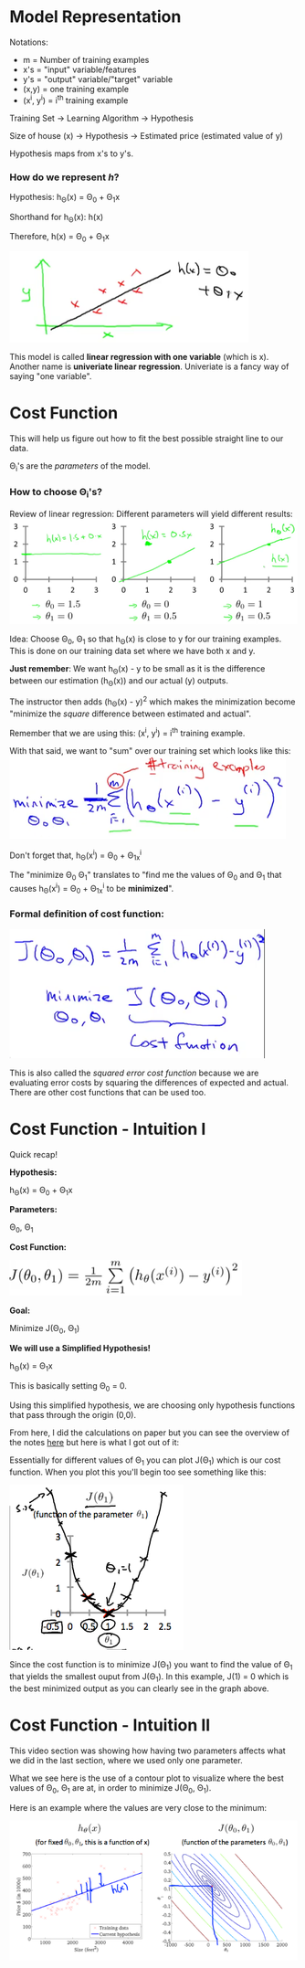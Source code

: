 # Model Representation

Notations:
* m = Number of training examples
* x's = "input" variable/features
* y's = "output" variable/"target" variable
* (x,y) = one training example
* (x<sup>i</sup>, y<sup>i</sup>) = i<sup>th</sup> training example

Training Set -> Learning Algorithm -> Hypothesis

Size of house (x) -> Hypothesis -> Estimated price (estimated value of y)

Hypothesis maps from x's to y's.

### How do we represent _h_?
Hypothesis: h<sub>Θ</sub>(x) = Θ<sub>0</sub> + Θ<sub>1</sub>x

Shorthand for h<sub>Θ</sub>(x): h(x)

Therefore, h(x) = Θ<sub>0</sub> + Θ<sub>1</sub>x

![Image of Graph](img/2_graph.png)

This model is called **linear regression with one variable** (which is x). Another name is **univeriate linear regression**. Univeriate is a fancy way of saying "one variable".

# Cost Function
This will help us figure out how to fit the best possible straight line to our data.

Θ<sub>i</sub>'s are the _parameters_ of the model.

### How to choose Θ<sub>i</sub>'s?

Review of linear regression: Different parameters will yield different results: 
![Image of different theta parameters and graphs](img/2_different_parameters.png)

Idea: Choose Θ<sub>0</sub>, Θ<sub>1</sub> so that h<sub>Θ</sub>(x) is close to y for our training examples. This is done on our training data set where we have both x and y.

**Just remember**: We want h<sub>Θ</sub>(x) - y to be small as it is the difference between our estimation (h<sub>Θ</sub>(x)) and our actual (y) outputs. 

The instructor then adds (h<sub>Θ</sub>(x) - y)<sup>2</sup> which makes the minimization become "minimize the _square_ difference between estimated and actual".

Remember that we are using this: (x<sup>i</sup>, y<sup>i</sup>) = i<sup>th</sup> training example.

With that said, we want to "sum" over our training set which looks like this:
![Image of formal minimization definition](img/2_formal_minimize.png)

Don't forget that, 
h<sub>Θ</sub>(x<sup>i</sup>) = Θ<sub>0</sub> + Θ<sub>1x</sub><sup>i</sup>

The "minimize Θ<sub>0</sub> Θ<sub>1</sub>" translates to "find me the values of Θ<sub>0</sub> and Θ<sub>1</sub> that causes h<sub>Θ</sub>(x<sup>i</sup>) = Θ<sub>0</sub> + Θ<sub>1x</sub><sup>i</sup> to be **minimized**".

### Formal definition of cost function:

![Formal definition of cost function](img/2_formal_def_cost_function.png)

This is also called the _squared error cost function_ because we are evaluating error costs by squaring the differences of expected and actual. There are other cost functions that can be used too.

# Cost Function - Intuition I

Quick recap!

**Hypothesis:**

h<sub>Θ</sub>(x) = Θ<sub>0</sub> + Θ<sub>1</sub>x

**Parameters:**

Θ<sub>0</sub>, Θ<sub>1</sub>

**Cost Function:**

![cost function](img/2_cost_function.png)

**Goal:**

Minimize J(Θ<sub>0</sub>, Θ<sub>1</sub>)

**We will use a Simplified Hypothesis!**

h<sub>Θ</sub>(x) = Θ<sub>1</sub>x

This is basically setting  Θ<sub>0</sub> = 0. 

Using this simplified hypothesis, we are choosing only hypothesis functions that pass through the origin (0,0). 

From here, I did the calculations on paper but you can see the overview of the notes [here](https://www.coursera.org/learn/machine-learning/supplement/u3qF5/cost-function-intuition-i) but here is what I got out of it: 

Essentially for different values of Θ<sub>1</sub> you can plot J(Θ<sub>1</sub>) which is our cost function. When you plot this you'll begin too see something like this:

![cost function graph](img/2_cost_function_graph.png)

Since the cost function is to minimize J(Θ<sub>1</sub>) you want to find the value of Θ<sub>1</sub> that yields the smallest ouput from J(Θ<sub>1</sub>). In this example, J(1) = 0 which is the best minimized output as you can clearly see in the graph above.

# Cost Function - Intuition II

This video section was showing how having two parameters affects what we did in the last section, where we used only one parameter.

What we see here is the use of a contour plot to visualize where the best values of Θ<sub>0</sub>, Θ<sub>1</sub> are at, in order to minimize J(Θ<sub>0</sub>, Θ<sub>1</sub>).

Here is an example where the values are very close to the minimum:

![image of contour plot](img/2_contour.png)